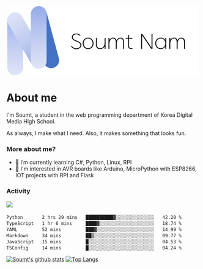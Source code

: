 <p align="center">
  <img src="soumt.png" style="width:500px">
</p>

# About me

I'm Soumt, a student in the web programming department of Korea Digital Media High School.

As always, I make what I need. Also, it makes something that looks fun.

### More about me?
- 🌱 I’m currently learning C#, Python, Linux, RPI
- :pushpin: I'm interested in AVR boards like Arduino, MicroPython with ESP8266, IOT projects with RPI and Flask


### Activity
<img height="400" img src="https://wakatime.com/share/@soumt_r/0e4d0df5-374b-4c75-8ddb-57d54d739f69.svg"></img>

<!--START_SECTION:waka-->

```text
Python       2 hrs 29 mins   ██████████▓░░░░░░░░░░░░░░   42.20 %
TypeScript   1 hr 6 mins     ████▓░░░░░░░░░░░░░░░░░░░░   18.74 %
YAML         52 mins         ███▓░░░░░░░░░░░░░░░░░░░░░   14.99 %
Markdown     34 mins         ██▒░░░░░░░░░░░░░░░░░░░░░░   09.77 %
JavaScript   15 mins         █░░░░░░░░░░░░░░░░░░░░░░░░   04.53 %
TSConfig     14 mins         █░░░░░░░░░░░░░░░░░░░░░░░░   04.24 %
```

<!--END_SECTION:waka-->

[![Soumt's github stats](https://github-readme-stats.vercel.app/api?username=soumt-r)](https://github.com/anuraghazra/github-readme-stats)
[![Top Langs](https://github-readme-stats.vercel.app/api/top-langs/?username=soumt-r&layout=compact)](https://github.com/anuraghazra/github-readme-stats)


